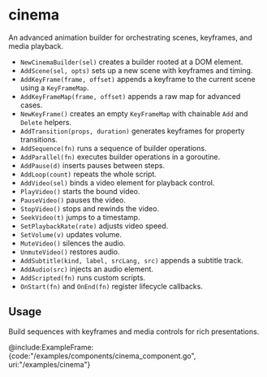 # cinema

An advanced animation builder for orchestrating scenes, keyframes, and media playback.

- `NewCinemaBuilder(sel)` creates a builder rooted at a DOM element.
- `AddScene(sel, opts)` sets up a new scene with keyframes and timing.
- `AddKeyFrame(frame, offset)` appends a keyframe to the current scene using a `KeyFrameMap`.
- `AddKeyFrameMap(frame, offset)` appends a raw map for advanced cases.
- `NewKeyFrame()` creates an empty `KeyFrameMap` with chainable `Add` and `Delete` helpers.
- `AddTransition(props, duration)` generates keyframes for property transitions.
- `AddSequence(fn)` runs a sequence of builder operations.
- `AddParallel(fn)` executes builder operations in a goroutine.
- `AddPause(d)` inserts pauses between steps.
- `AddLoop(count)` repeats the whole script.
- `AddVideo(sel)` binds a video element for playback control.
- `PlayVideo()` starts the bound video.
- `PauseVideo()` pauses the video.
- `StopVideo()` stops and rewinds the video.
- `SeekVideo(t)` jumps to a timestamp.
- `SetPlaybackRate(rate)` adjusts video speed.
- `SetVolume(v)` updates volume.
- `MuteVideo()` silences the audio.
- `UnmuteVideo()` restores audio.
- `AddSubtitle(kind, label, srcLang, src)` appends a subtitle track.
- `AddAudio(src)` injects an audio element.
- `AddScripted(fn)` runs custom scripts.
- `OnStart(fn)` and `OnEnd(fn)` register lifecycle callbacks.

## Usage

Build sequences with keyframes and media controls for rich presentations.

@include:ExampleFrame:{code:"/examples/components/cinema_component.go", uri:"/examples/cinema"}

